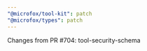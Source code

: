 ```yaml
---
"@microfox/tool-kit": patch
"@microfox/types": patch
---
```


Changes from PR #704: tool-security-schema
